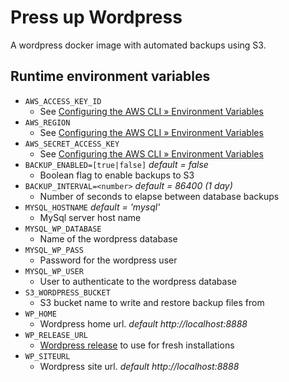 # Press up Wordpress
A wordpress docker image with automated backups using S3.

## Runtime environment variables
* `AWS_ACCESS_KEY_ID`
  - See [Configuring the AWS CLI » Environment Variables](https://docs.aws.amazon.com/cli/latest/userguide/cli-configure-envvars.html)
* `AWS_REGION`
  - See [Configuring the AWS CLI » Environment Variables](https://docs.aws.amazon.com/cli/latest/userguide/cli-configure-envvars.html)
* `AWS_SECRET_ACCESS_KEY`
  - See [Configuring the AWS CLI » Environment Variables](https://docs.aws.amazon.com/cli/latest/userguide/cli-configure-envvars.html)
* `BACKUP_ENABLED=[true|false]` *default = false*
  - Boolean flag to enable backups to S3 
* `BACKUP_INTERVAL=<number>` *default = 86400 (1 day)* 
  - Number of seconds to elapse between database backups
* `MYSQL_HOSTNAME`  *default = 'mysql'*
  - MySql server host name
* `MYSQL_WP_DATABASE`
  - Name of the wordpress database
* `MYSQL_WP_PASS`
  - Password for the wordpress user
* `MYSQL_WP_USER`
  - User to authenticate to the wordpress database
* `S3_WORDPRESS_BUCKET`
  - S3 bucket name to write and restore backup files from
* `WP_HOME`
  - Wordpress home url. *default http://localhost:8888*
* `WP_RELEASE_URL`
  - [Wordpress release](https://wordpress.org/download/releases/) to use for fresh installations
* `WP_SITEURL`
  - Wordpress site url. *default http://localhost:8888*
